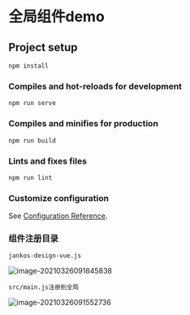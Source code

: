 # 全局组件demo

## Project setup
```
npm install
```

### Compiles and hot-reloads for development
```
npm run serve
```

### Compiles and minifies for production
```
npm run build
```

### Lints and fixes files
```
npm run lint
```

### Customize configuration
See [Configuration Reference](https://cli.vuejs.org/config/).

### 组件注册目录

```
jankos-design-vue.js
```

![image-20210326091845838](C:\Users\XF\AppData\Roaming\Typora\typora-user-images\image-20210326091845838.png)

```
src/main.js注册到全局
```

![image-20210326091552736](C:\Users\XF\AppData\Roaming\Typora\typora-user-images\image-20210326091552736.png)